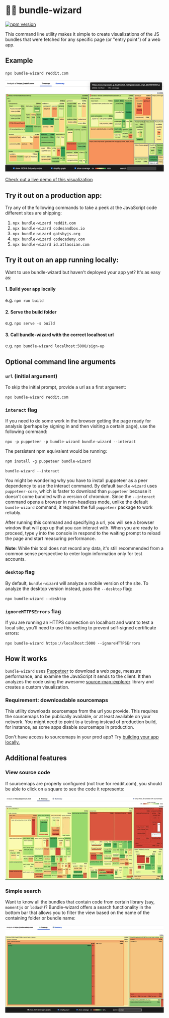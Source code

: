 # 🧙‍♂️ bundle-wizard

[![npm version](https://badge.fury.io/js/bundle-wizard.svg)](https://badge.fury.io/js/bundle-wizard)

This command line utility makes it simple to create visualizations of the JS bundles that were fetched for any specific page (or "entry point") of a web app.

## Example

`npx bundle-wizard reddit.com`

<a href="https://bundle-wizard-spectrum.netlify.app/">
<img src="./reddit-mobile-analysis.png" alt="bundle-wizard interaction showing code for reddit">
</a>

[Check out a live demo of this visualization](https://bundle-wizard-spectrum.netlify.app/)

## Try it out on a production app:

Try any of the following commands to take a peek at the JavaScript code different sites are shipping:

1. `npx bundle-wizard reddit.com`
2. `npx bundle-wizard codesandbox.io`
3. `npx bundle-wizard gatsbyjs.org`
4. `npx bundle-wizard codecademy.com`
5. `npx bundle-wizard id.atlassian.com`

## Try it out on an app running locally:

Want to use bundle-wizard but haven't deployed your app yet? It's as easy as:

#### 1. Build your app locally

e.g. `npm run build`

#### 2. Serve the build folder

e.g. `npx serve -s build`

#### 3. Call bundle-wizard with the correct localhost url

e.g. `npx bundle-wizard localhost:5000/sign-up`

## Optional command line arguments

### `url` (initial argument)

To skip the initial prompt, provide a url as a first argument:

`npx bundle-wizard reddit.com`

### `interact` flag

If you need to do some work in the browser getting the page ready for analysis (perhaps by signing in and then visiting a certain page), use the following command:

`npx -p puppeteer -p bundle-wizard bundle-wizard --interact`

The persistent npm equivalent would be running:

`npm install -g puppeteer bundle-wizard`

`bundle-wizard --interact`

You might be wondering why you have to install puppeteer as a peer dependency to use the interact command. By default `bundle-wizard` uses `puppeteer-core`, which is faster to download than `puppeteer` because it doesn't come bundled with a version of chromium. Since the `--interact` command opens a browser in non-headless mode, unlike the default `bundle-wizard` command, it requires the full `puppeteer` package to work reliably.

After running this command and specifying a url, you will see a browser window that will pop up that you can interact with. When you are ready to proceed, type `y` into the console in respond to the waiting prompt to reload the page and start measuring performance.

**Note**: While this tool does not record any data, it's still recommended from a common sense perspective to enter login information only for test accounts.

### `desktop` flag

By default, `bundle-wizard` will analyze a mobile version of the site. To analyze the desktop version instead, pass the `--desktop` flag:

`npx bundle-wizard --desktop`

### `ignoreHTTPSErrors` flag

If you are running an HTTPS connection on localhost and want to test a local site, you'll need to use this setting to prevent self-signed certificate errors:

`npx bundle-wizard https://localhost:5000 --ignoreHTTPSErrors`

## How it works

`bundle-wizard` uses [Puppeteer](https://github.com/puppeteer/puppeteer) to download a web page, measure performance, and examine the JavaScript it sends to the client. It then analyzes the code using the awesome [source-map-explorer](https://github.com/danvk/source-map-explorer) library and creates a custom visualization.

### Requirement: downloadable sourcemaps

This utility downloads sourcemaps from the url you provide. This requires the sourcemaps to be publically available, or at least available on your network. You might need to point to a testing instead of production build, for instance, as some apps disable sourcemaps in production.

Don't have access to sourcemaps in your prod app? Try [building your app locally.](#try-it-out-on-an-app-running-locally)

## Additional features

### View source code

If sourcemaps are properly configured (not true for reddit.com), you should be able to click on a square to see the code it represents:

![demonstration of code feature](./example.gif)

### Simple search

Want to know all the bundles that contain code from certain library (say, `momentjs` or `lodash`)? Bundle-wizard offers a search functionality in the bottom bar that allows you to filter the view based on the name of the containing folder or bundle name:

![demo of simple search](./codecademy-example.png)
